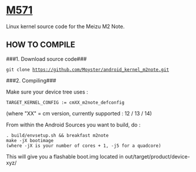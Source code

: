 [M571](http://www.meizu.com)
=================

Linux kernel source code for the Meizu M2 Note.

HOW TO COMPILE
-----------

###1. Download source code###

  <code>git clone https://github.com/Moyster/android_kernel_m2note.git</code>

###2. Compiling###

Make sure your device tree uses :  
```
TARGET_KERNEL_CONFIG := cmXX_m2note_defconfig
```
(where "XX" = cm version, currently supported : 12 / 13 / 14)  

From within the Android Sources you want to build, do :  

```
. build/envsetup.sh && breakfast m2note  
make -jX bootimage  
(where -jX is your number of cores + 1, -j5 for a quadcore)  
```

This will give you a flashable boot.img located in out/target/product/device-xyz/  

